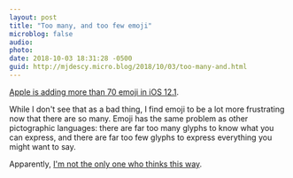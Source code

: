 ```yaml
---
layout: post
title: "Too many, and too few emoji"
microblog: false
audio: 
photo: 
date: 2018-10-03 18:31:28 -0500
guid: http://mjdescy.micro.blog/2018/10/03/too-many-and.html
---
```


[Apple is adding more than 70 emoji in iOS 12.1](https://www.apple.com/newsroom/2018/10/apple-brings-more-than-70-new-emoji-to-iphone-with-ios-12-1/).

While I don't see that as a bad thing, I find emoji to be a lot more frustrating now that there are so many. Emoji has the same problem as other pictographic languages: there are far too many glyphs to know what you can express, and there are far too few glyphs to express everything you might want to say.

Apparently, [I'm not the only one who thinks this way](https://www.businessinsider.com/apple-iphone-emoji-overload-2018-10).
